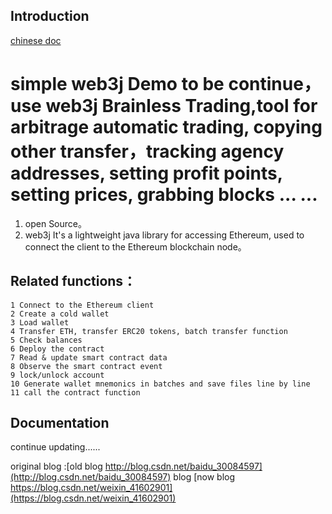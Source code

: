 ## Introduction  
[chinese doc](https://github.com/jambestwick/we3jdemo/readme.md)
# simple web3j Demo to be continue，use web3j Brainless Trading,tool for arbitrage automatic trading, copying other transfer，tracking agency addresses, setting profit points, setting prices, grabbing blocks ... ...

1. open Source。
2. web3j It's a lightweight java library for accessing Ethereum, used to connect the client to the Ethereum blockchain node。
## Related functions：
    1 Connect to the Ethereum client
    2 Create a cold wallet
    3 Load wallet
    4 Transfer ETH, transfer ERC20 tokens, batch transfer function
    5 Check balances
    6 Deploy the contract
    7 Read & update smart contract data
    8 Observe the smart contract event
    9 lock/unlock account
    10 Generate wallet mnemonics in batches and save files line by line
    11 call the contract function
## Documentation
continue updating......

original blog :[old blog http://blog.csdn.net/baidu_30084597](http://blog.csdn.net/baidu_30084597) 
blog [now blog https://blog.csdn.net/weixin_41602901](https://blog.csdn.net/weixin_41602901)  



